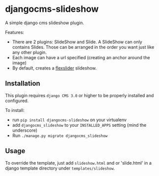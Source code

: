 djangocms-slideshow
===================

A simple django cms slideshow plugin.

Features:

* There are 2 plugins: SlideShow and Slide. A SlideShow can only contains Slides. Those can be arranged in the order you want just like any other plugin.
* Each image can have a url specified (creating an anchor around the image)
* By default, creates a [flexslider](http://www.woothemes.com/flexslider/) slideshow.

Installation
------------

This plugin requires `django CMS 3.0` or higher to be properly installed and configured.

To install:

* run `pip install djangocms-slideshow` on your virtualenv
* add `djangocms_slideshow` to your `INSTALLED_APPS` setting (mind the underscore)
* Run `./manage.py migrate djangocms_slideshow`

Usage
-----

To override the template, just add `slideshow.html` and or 'slide.html' in a django template directory under `templates/slideshow`.
